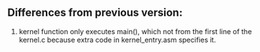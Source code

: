 ## Differences from previous version:
1. kernel function only executes main(), which not from the first line of the kernel.c because extra code in kernel_entry.asm specifies it.
